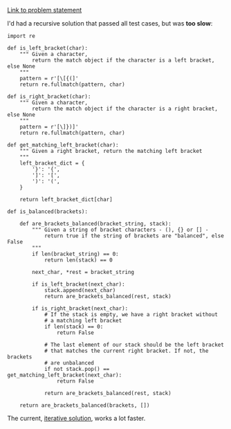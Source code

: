 [Link to problem statement](https://www.hackerrank.com/challenges/ctci-balanced-brackets/problem)

I'd had a recursive solution that passed all test cases, but was **too slow**:

    import re

    def is_left_bracket(char):
        """ Given a character, 
            return the match object if the character is a left bracket, else None
        """
        pattern = r'[\[{(]'
        return re.fullmatch(pattern, char)

    def is_right_bracket(char):
        """ Given a character, 
            return the match object if the character is a right bracket, else None
        """
        pattern = r'[\]})]'
        return re.fullmatch(pattern, char)

    def get_matching_left_bracket(char):
        """ Given a right bracket, return the matching left bracket
        """
        left_bracket_dict = {
            '}': '{',
            ']': '[',
            ')': '(',
        }

        return left_bracket_dict[char]

    def is_balanced(brackets):

        def are_brackets_balanced(bracket_string, stack):
            """ Given a string of bracket characters - (), {} or [] -
                return true if the string of brackets are "balanced", else False
            """
            if len(bracket_string) == 0:
                return len(stack) == 0

            next_char, *rest = bracket_string

            if is_left_bracket(next_char):
                stack.append(next_char)
                return are_brackets_balanced(rest, stack)

            if is_right_bracket(next_char):
                # If the stack is empty, we have a right bracket without 
                # a matching left bracket
                if len(stack) == 0:
                    return False

                # The last element of our stack should be the left bracket
                # that matches the current right bracket. If not, the brackets
                # are unbalanced
                if not stack.pop() == get_matching_left_bracket(next_char):
                    return False

                return are_brackets_balanced(rest, stack)

        return are_brackets_balanced(brackets, [])

The current, [iterative solution](https://github.com/dylburger/cracking-the-coding-interview-prep/blob/master/balanced-brackets/are_brackets_balanced.py), works a lot faster.
